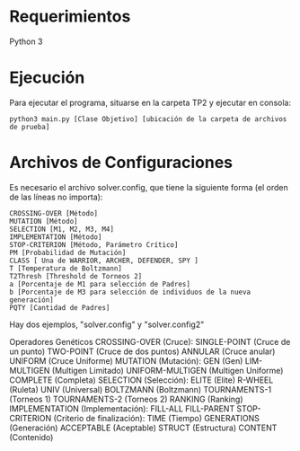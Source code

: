 # Requerimientos
Python 3

# Ejecución
Para ejecutar el programa, situarse en la carpeta TP2 y ejecutar en consola:
```
python3 main.py [Clase Objetivo] [ubicación de la carpeta de archivos de prueba]
```

# Archivos de Configuraciones

Es necesario el archivo solver.config, que tiene la siguiente forma (el orden de las líneas no importa):

    CROSSING-OVER [Método]
    MUTATION [Método]
    SELECTION [M1, M2, M3, M4]
    IMPLEMENTATION [Método]
    STOP-CRITERION [Método, Parámetro Crítico]
    PM [Probabilidad de Mutación]
    CLASS [ Una de WARRIOR, ARCHER, DEFENDER, SPY ]
    T [Temperatura de Boltzmann]
    T2Thresh [Threshold de Torneos 2]
    a [Porcentaje de M1 para selección de Padres]
    b [Porcentaje de M3 para selección de individuos de la nueva generación]
    PQTY [Cantidad de Padres]

Hay dos ejemplos, "solver.config" y "solver.config2" 

Operadores Genéticos
CROSSING-OVER (Cruce):
    SINGLE-POINT (Cruce de un punto)
    TWO-POINT (Cruce de dos puntos)
    ANNULAR (Cruce anular)
    UNIFORM (Cruce Uniforme)
MUTATION (Mutación):
    GEN (Gen)
    LIM-MULTIGEN (Multigen Limitado)
    UNIFORM-MULTIGEN (Multigen Uniforme)
    COMPLETE (Completa)
SELECTION (Selección):
    ELITE (Elite)
    R-WHEEL (Ruleta)
    UNIV (Universal)
    BOLTZMANN (Boltzmann)
    TOURNAMENTS-1 (Torneos 1)
    TOURNAMENTS-2 (Torneos 2)
    RANKING (Ranking)
IMPLEMENTATION (Implementación):
    FILL-ALL
    FILL-PARENT
STOP-CRITERION (Criterio de finalización):
    TIME (Tiempo)
    GENERATIONS (Generación)
    ACCEPTABLE (Aceptable)
    STRUCT (Estructura)
    CONTENT (Contenido)